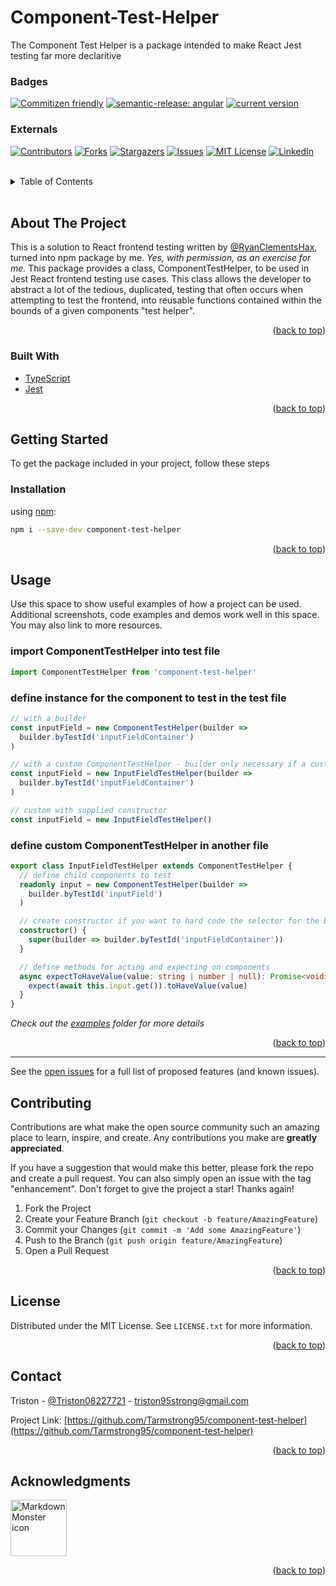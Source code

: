 # Component-Test-Helper

The Component Test Helper is a package intended to make React Jest testing far more declaritive

### Badges

[![Commitizen friendly](https://img.shields.io/badge/commitizen-friendly-brightgreen.svg)](http://commitizen.github.io/cz-cli/)
[![semantic-release: angular](https://img.shields.io/badge/semantic--release-angular-e10079?logo=semantic-release)](https://github.com/semantic-release/semantic-release)
[![current version](https://img.shields.io/npm/v/storybook-addon-next.svg)](https://www.npmjs.com/package/storybook-addon-next)

<div id="top"></div>

### Externals

[![Contributors][contributors-shield]][contributors-url]
[![Forks][forks-shield]][forks-url]
[![Stargazers][stars-shield]][stars-url]
[![Issues][issues-shield]][issues-url]
[![MIT License][license-shield]][license-url]
[![LinkedIn][linkedin-shield]][linkedin-url]

<!-- PROJECT LOGO -->
<br />

<!-- TABLE OF CONTENTS -->
<details>
  <summary>Table of Contents</summary>
  <ol>
    <li>
      <a href="#about-the-project">About The Project</a>
      <ul>
        <li><a href="#built-with">Built With</a></li>
      </ul>
    </li>
    <li>
      <a href="#getting-started">Getting Started</a>
      <ul>
        <li><a href="#prerequisites">Prerequisites</a></li>
        <li><a href="#installation">Installation</a></li>
      </ul>
    </li>
    <li><a href="#usage">Usage</a></li>
    <li><a href="#roadmap">Roadmap</a></li>
    <li><a href="#contributing">Contributing</a></li>
    <li><a href="#license">License</a></li>
    <li><a href="#contact">Contact</a></li>
    <li><a href="#acknowledgments">Acknowledgments</a></li>
  </ol>
</details>

<br/>

<!-- ABOUT THE PROJECT -->

## About The Project

This is a solution to React frontend testing written by [@RyanClementsHax](https://github.com/RyanClementsHax), turned into npm
package by me. _Yes, with permission, as an exercise for me._ This package provides a class, ComponentTestHelper, to be used in Jest React frontend testing use cases. This class allows
the developer to abstract a lot of the tedious, duplicated, testing that often occurs
when attempting to test the frontend, into reusable functions contained within the bounds of a given components "test helper".

<p align="right">(<a href="#top">back to top</a>)</p>

### Built With

- [TypeScript](https://www.typescriptlang.org/)
- [Jest](https://jestjs.io/)

<p align="right">(<a href="#top">back to top</a>)</p>

<!-- GETTING STARTED -->

## Getting Started

To get the package included in your project, follow these steps

### Installation

using [npm](https://www.npmjs.com/):

```bash
npm i --save-dev component-test-helper
```

<p align="right">(<a href="#top">back to top</a>)</p>

<!-- USAGE EXAMPLES -->

## Usage

Use this space to show useful examples of how a project can be used. Additional screenshots, code examples and demos work well in this space. You may also link to more resources.

### import ComponentTestHelper into test file

```typescript
import ComponentTestHelper from 'component-test-helper'
```

### define instance for the component to test in the test file

```typescript
// with a builder
const inputField = new ComponentTestHelper(builder =>
  builder.byTestId('inputFieldContainer')
)

// with a custom ComponentTestHelper - builder only necessary if a custructor wasn't supplied
const inputField = new InputFieldTestHelper(builder =>
  builder.byTestId('inputFieldContainer')
)

// custom with supplied constructor
const inputField = new InputFieldTestHelper()
```

### define custom ComponentTestHelper in another file

```typescript
export class InputFieldTestHelper extends ComponentTestHelper {
  // define child components to test
  readonly input = new ComponentTestHelper(builder =>
    builder.byTestId('inputField')
  )

  // create constructor if you want to hard code the selector for the builder
  constructor() {
    super(builder => builder.byTestId('inputFieldContainer'))
  }

  // define methods for acting and expecting on components
  async expectToHaveValue(value: string | number | null): Promise<void> {
    expect(await this.input.get()).toHaveValue(value)
  }
}
```

_Check out the [examples](https://github.com/Tarmstrong95/component-test-helper/tree/main/src/examples) folder for more details_

<p align="right">(<a href="#top">back to top</a>)</p>

<hr>

See the [open issues](https://github.com/Tarmstrong95/component-test-helper/issues) for a full list of proposed features (and known issues).

<!-- CONTRIBUTING -->

## Contributing

Contributions are what make the open source community such an amazing place to learn, inspire, and create. Any contributions you make are **greatly appreciated**.

If you have a suggestion that would make this better, please fork the repo and create a pull request. You can also simply open an issue with the tag "enhancement".
Don't forget to give the project a star! Thanks again!

1. Fork the Project
2. Create your Feature Branch (`git checkout -b feature/AmazingFeature`)
3. Commit your Changes (`git commit -m 'Add some AmazingFeature'`)
4. Push to the Branch (`git push origin feature/AmazingFeature`)
5. Open a Pull Request

<p align="right">(<a href="#top">back to top</a>)</p>

<!-- LICENSE -->

## License

Distributed under the MIT License. See `LICENSE.txt` for more information.

<p align="right">(<a href="#top">back to top</a>)</p>

<!-- CONTACT -->

## Contact

Triston - [@Triston08227721](https://twitter.com/Triston08227721) - triston95strong@gmail.com

Project Link: [https://github.com/Tarmstrong95/component-test-helper](https://github.com/Tarmstrong95/component-test-helper)

<p align="right">(<a href="#top">back to top</a>)</p>

<!-- ACKNOWLEDGMENTS -->

## Acknowledgments

[<img src="https://avatars.githubusercontent.com/u/20916810?v=4" alt="Markdown Monster icon" width=90/>](https://github.com/RyanClementsHax)

<p align="right">(<a href="#top">back to top</a>)</p>

<!-- MARKDOWN LINKS & IMAGES -->
<!-- https://www.markdownguide.org/basic-syntax/#reference-style-links -->

[contributors-shield]: https://img.shields.io/github/contributors/Tarmstrong95/component-test-helper.svg?style=for-the-badge
[contributors-url]: https://github.com/Tarmstrong95/component-test-helper/graphs/contributors
[forks-shield]: https://img.shields.io/github/forks/Tarmstrong95/component-test-helper.svg?style=for-the-badge
[forks-url]: https://github.com/Tarmstrong95/component-test-helper/network/members
[stars-shield]: https://img.shields.io/github/stars/Tarmstrong95/component-test-helper.svg?style=for-the-badge
[stars-url]: https://github.com/Tarmstrong95/component-test-helper/stargazers
[issues-shield]: https://img.shields.io/github/issues/Tarmstrong95/component-test-helper.svg?style=for-the-badge
[issues-url]: https://github.com/Tarmstrong95/component-test-helper/issues
[license-shield]: https://img.shields.io/github/license/Tarmstrong95/component-test-helper.svg?style=for-the-badge
[license-url]: https://github.com/Tarmstrong95/component-test-helper/blob/main/LICENSE
[linkedin-shield]: https://img.shields.io/badge/-LinkedIn-black.svg?style=for-the-badge&logo=linkedin&colorB=555
[linkedin-url]: https://linkedin.com/in/triston95strong
